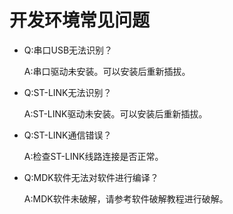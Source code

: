 # 开发环境常见问题

* Q:串口USB无法识别？

    A:串口驱动未安装。可以安装后重新插拔。

* Q:ST-LINK无法识别？
    
    A:ST-LINK驱动未安装。可以安装后重新插拔。

* Q:ST-LINK通信错误？
    
    A:检查ST-LINK线路连接是否正常。

* Q:MDK软件无法对软件进行编译？
    
    A:MDK软件未破解，请参考软件破解教程进行破解。





